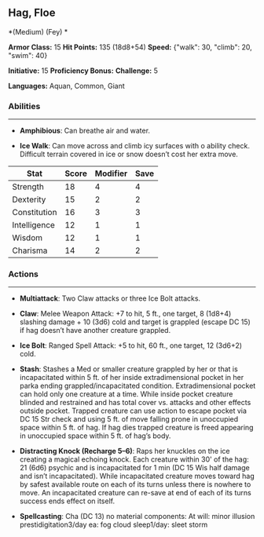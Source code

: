 ## Hag, Floe
*(Medium) (Fey) *

**Armor Class:** 15
**Hit Points:** 135 (18d8+54)
**Speed:** {"walk": 30, "climb": 20, "swim": 40}

**Initiative:** 15
**Proficiency Bonus:**
**Challenge:** 5

**Languages:** Aquan, Common, Giant

### Abilities
 --- 
- **Amphibious**: Can breathe air and water.

- **Ice Walk**: Can move across and climb icy surfaces with o ability check. Difficult terrain covered in ice or snow doesn’t cost her extra move.



| Stat | Score | Modifier | Save |
| ---- | ---- | ---- | ---- |
| Strength | 18 | 4 | 4 |
| Dexterity | 15 | 2 | 2 |
| Constitution | 16 | 3 | 3 |
| Intelligence | 12 | 1 | 1 |
| Wisdom | 12 | 1 | 1 |
| Charisma | 14 | 2 | 2 |

### Actions
 --- 
- **Multiattack**: Two Claw attacks or three Ice Bolt attacks.

- **Claw**: Melee Weapon Attack: +7 to hit, 5 ft., one target, 8 (1d8+4) slashing damage + 10 (3d6) cold and target is grappled (escape DC 15) if hag doesn’t have another creature grappled.

- **Ice Bolt**: Ranged Spell Attack: +5 to hit, 60 ft., one target, 12 (3d6+2) cold.

- **Stash**: Stashes a Med or smaller creature grappled by her or that is incapacitated within 5 ft. of her inside extradimensional pocket in her parka ending grappled/incapacitated condition. Extradimensional pocket can hold only one creature at a time. While inside pocket creature blinded and restrained and has total cover vs. attacks and other effects outside pocket. Trapped creature can use action to escape pocket via DC 15 Str check and using 5 ft. of move falling prone in unoccupied space within 5 ft. of hag. If hag dies trapped creature is freed appearing in unoccupied space within 5 ft. of hag’s body.

- **Distracting Knock (Recharge 5–6)**: Raps her knuckles on the ice creating a magical echoing knock. Each creature within 30' of the hag: 21 (6d6) psychic and is incapacitated for 1 min (DC 15 Wis half damage and isn’t incapacitated). While incapacitated creature moves toward hag by safest available route on each of its turns unless there is nowhere to move. An incapacitated creature can re-save at end of each of its turns success ends effect on itself.

- **Spellcasting**: Cha (DC 13) no material components: At will: minor illusion prestidigitation3/day ea: fog cloud sleep1/day: sleet storm

